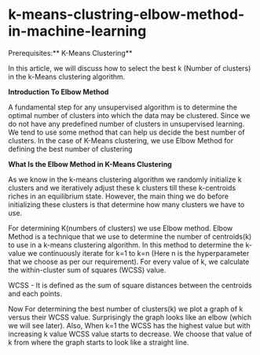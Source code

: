 # k-means-clustring-elbow-method-in-machine-learning

Prerequisites:** K-Means Clustering**

In this article, we will discuss how to select the best k (Number of clusters) in the k-Means clustering algorithm.

**Introduction To Elbow Method**

A fundamental step for any unsupervised algorithm is to determine the optimal number of clusters into which the data may be clustered. Since we do not have any predefined number of clusters in unsupervised learning. We tend to use some method that can help us decide the best number of clusters.  In the case of K-Means clustering, we use Elbow Method for defining the best number of clustering 

**What Is the Elbow Method in K-Means Clustering**

As we know in the k-means clustering algorithm we randomly initialize k clusters and we iteratively adjust these k clusters till these k-centroids riches in an equilibrium state. However, the main thing we do before initializing these clusters is that determine how many clusters we have to use. 

For determining  K(numbers of clusters) we use Elbow method.  Elbow Method is a technique that we use to determine the number of centroids(k) to use in a k-means clustering algorithm.  In this method to determine the k-value we continuously iterate for k=1 to k=n (Here n is the hyperparameter that we choose as per our requirement). For every value of k, we calculate the within-cluster sum of squares (WCSS) value.

WCSS - It is defined as the sum of square distances between the centroids and
each points.

Now For determining the best number of clusters(k) we plot a graph of k versus their WCSS value. Surprisingly the graph looks like an elbow (which we will see later). Also, When k=1 the WCSS has the highest value but with increasing k value WCSS value starts to decrease. We choose that value of k from where the graph starts to look like a straight line.
